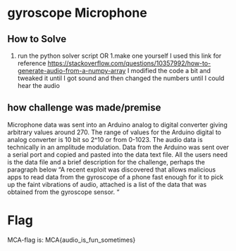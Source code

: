 # gyroscope Microphone

## How to Solve
1. run the python solver script 
OR 
1.make one yourself
I used this link for reference
https://stackoverflow.com/questions/10357992/how-to-generate-audio-from-a-numpy-array
I modified the code a bit and tweaked it until I got sound and then changed the numbers until I could hear the audio

## how challenge was made/premise
Microphone data was sent into an Arduino analog to digital converter giving arbitrary values around 270. The range of values for the Arduino digital to analog converter is 10 bit so 2^10 or from 0-1023. The audio data is technically in an amplitude modulation. Data from the Arduino was sent over a serial port and copied and pasted into the data text file.
All the users need is the data file and a brief description for the challenge, perhaps the paragraph below
“A recent exploit was discovered that allows malicious apps to read data from the gyroscope of a phone fast enough for it to pick up the faint vibrations of audio, attached is a list of the data that was obtained from the gyroscope sensor. “

# Flag

MCA-flag is: MCA{audio_is_fun_sometimes}


